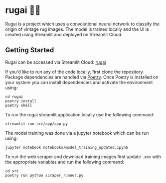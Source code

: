 # rugai  🧞‍♂️
Rugai is a project which uses a convolutional neural network to classify the origin of vintage rug images.
The model is trained locally and the UI is created using Streamlit and deployed on Streamlit Cloud.

## Getting Started

Rugai can be accessed via Streamlit Cloud:
[rugai](https://therugai.streamlit.app/)

If you'd like to run any of the code locally, first clone the repository. Package dependencies are handled via [Poetry](https://python-poetry.org/docs/). Once Poetry is installed on your system you can install dependencies and activate the environment using:
```
cd rugai
poetry install
poetry shell
```

To run the rugai streamlit application locally use the following command:
```
streamlit run src/app/app.py
```

The model training was done via a jupyter notebook which can be run using:

```
jupyter notebook notebooks/model_training_updated.ipynb
```

To run the web scraper and download training images first update `.env` with the appropriate variables and run the following command:
```
cd src 
poetry run python scraper_runner.py
```


